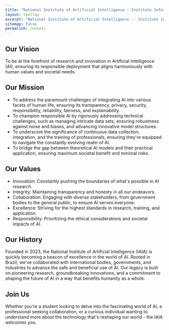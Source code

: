 ```yaml
---
title: "National Institute of Artificial Intelligence - Institute Information"
layout: textlay
excerpt: "National Institute of Artificial Intelligence -- Institute Information"
sitemap: false
permalink: /notes/
---
```


## Our Vision

To be at the forefront of research and innovation in Artificial Intelligence (AI), ensuring its responsible deployment that aligns harmoniously with human values and societal needs.

## Our Mission

- To address the paramount challenges of integrating AI into various facets of human life, ensuring its transparency, privacy, security, responsibility, reliability, fairness, and explainability.
- To champion responsible AI by rigorously addressing technical challenges, such as managing intricate data sets, ensuring robustness against noise and biases, and advancing innovative model structures.
- To underscore the significance of continuous data collection, integration, and the training of professionals, ensuring they're equipped to navigate the constantly evolving realm of AI.
- To bridge the gap between theoretical AI models and their practical application, ensuring maximum societal benefit and minimal risks.

## Our Values

- Innovation: Constantly pushing the boundaries of what's possible in AI research.
- Integrity: Maintaining transparency and honesty in all our endeavors.
- Collaboration: Engaging with diverse stakeholders, from government bodies to the general public, to ensure AI serves everyone.
- Excellence: Striving for the highest standards in research, training, and application.
- Responsibility: Prioritizing the ethical considerations and societal impacts of AI.

## Our History

Founded in 2023, the National Institute of Artificial Intelligence (IAIA) is quickly becoming a beacon of excellence in the world of AI. Rooted in Brazil, we've collaborated with international bodies, governments, and industries to advance the safe and beneficial use of AI. Our legacy is built on pioneering research, groundbreaking innovations, and a commitment to shaping the future of AI in a way that benefits humanity as a whole.

## Join Us

Whether you're a student looking to delve into the fascinating world of AI, a professional seeking collaboration, or a curious individual wanting to understand more about the technology that's reshaping our world - the IAIA welcomes you. 
